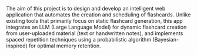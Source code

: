 The aim of this project is to design and develop an intelligent web application that automates the creation and scheduling of flashcards. Unlike existing tools that primarily focus on static flashcard generation, this app integrates an LLM (Large Language Model) for dynamic flashcard creation from user-uploaded material (text or handwritten notes), and implements spaced repetition techniques using a probabilistic algorithm (Bayesian-inspired) for optimal memory retention.